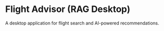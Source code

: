 ﻿# Flight Advisor (RAG Desktop)

A desktop application for flight search and AI-powered recommendations.
